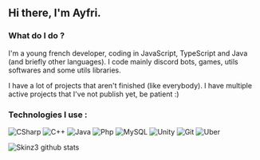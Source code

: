 ## Hi there, I'm Ayfri.
### What do I do ?
I'm a young french developer, coding in JavaScript, TypeScript and Java (and briefly other languages).
I code mainly discord bots, games, utils softwares and some utils libraries.

I have a lot of projects that aren't finished (like everybody).
I have multiple active projects that I've not publish yet, be patient :)

### Technologies I use :

![CSharp](https://img.shields.io/badge/c%20sharp-%23239120.svg?&style=flat-square&logo=c%20sharp&logoColor=white)
![C++](https://img.shields.io/badge/c++%20-%2300599C.svg?&style=for-the-badge&logo=c%2B%2B&logoColor=white)
![Java](https://img.shields.io/badge/java-%23ED8B00.svg?&style=for-the-badge&logo=java&logoColor=white)
![Php](https://img.shields.io/badge/php-%23777BB4.svg?&style=for-the-badge&logo=php&logoColor=white)
![MySQL](https://img.shields.io/badge/mysql-%2300f.svg?&style=for-the-badge&logo=mysql&logoColor=white)
![Unity](https://img.shields.io/badge/unity%20-%23100000.svg?&style=for-the-badge&logo=unity&logoColor=white)
![Git](https://img.shields.io/badge/github-%23100000.svg?&style=for-the-badge&logo=github&logoColor=white)
![Uber](https://img.shields.io/badge/Uber%20Eats-5FB709?logo=uber-eats&logoColor=white&style=for-the-badge)




![Skinz3 github stats](https://github-readme-stats.vercel.app/api?username=skinz3&show_icons=true)
